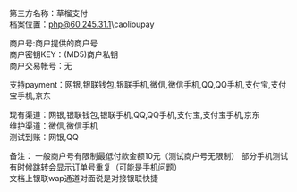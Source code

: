 第三方名称：草榴支付  
档案位置：php@60.245.31.1\caolioupay
 
商户号:商户提供的商户号  
商户密钥KEY：(MD5)商户私钥  
商户交易帐号：无  
 
支持payment：网银,银联钱包,银联手机,微信,微信手机,QQ,QQ手机,支付宝,支付宝手机,京东
 
现有渠道：网银,银联钱包,银联手机,QQ,QQ手机,支付宝,支付宝手机,京东  
维护渠道：微信,微信手机  
测试到账：网银,QQ  
 
备注：
一般商户号有限制最低付款金额10元（测试商户号无限制）
部分手机测试有时候跳转会显示订单号重复（可能是手机问题）  
文档上银联wap通道对面说是对接银联快捷
